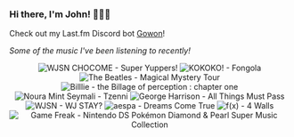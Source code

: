 ### Hi there, I'm John! 🏄🏻‍♂️

Check out my Last.fm Discord bot [Gowon](http://gowon.ca)!

_Some of the music I've been listening to recently!_


<!-- lastfm -->
<p align="center"><img src="https://lastfm.freetls.fastly.net/i/u/64s/410a74fbd2a439b6f63dafa2576ef026.jpg" title="WJSN CHOCOME - Super Yuppers!"> <img src="https://lastfm.freetls.fastly.net/i/u/64s/becaafe8e0159e06a415db977e046fde.jpg" title="KOKOKO! - Fongola"> <img src="https://lastfm.freetls.fastly.net/i/u/64s/3947ccc7613d4555ad120bf8b5c68e59.png" title="The Beatles - Magical Mystery Tour"> <img src="https://lastfm.freetls.fastly.net/i/u/64s/08db132f06ee21b4976a29c8e5a9d2e1.jpg" title="Billlie - the Billage of perception : chapter one"> <img src="https://lastfm.freetls.fastly.net/i/u/64s/2dd2509f246644a3c4edd2139f0f370b.png" title="Noura Mint Seymali - Tzenni"> <img src="https://lastfm.freetls.fastly.net/i/u/64s/acb7a8b589c9694e30afbd745e6377d2.png" title="George Harrison - All Things Must Pass"> <img src="https://lastfm.freetls.fastly.net/i/u/64s/9262a9a00eecff0ad8fb1688c6a6d7b2.png" title="WJSN - WJ STAY?"> <img src="https://lastfm.freetls.fastly.net/i/u/64s/0422abb99d67dc149229e212f7559578.png" title="aespa - Dreams Come True"> <img src="https://lastfm.freetls.fastly.net/i/u/64s/7322277183dfd1b1c4265218eafdf61e.png" title="f(x) - 4 Walls"> <img src="https://lastfm.freetls.fastly.net/i/u/64s/960e7faf43f6b3260bba915975671dfa.png" title="Game Freak - Nintendo DS Pokémon Diamond & Pearl Super Music Collection"> </p>

